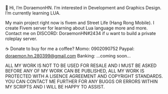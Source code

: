 👋 Hi, I’m DoraemonHN. 
I’m interested in Development and Graphics Design.  
I’m currently learning LUA.

My main project right now is fivem and Street Life (Hang Rong Mobile). I create Fivem server for learning about Lua language more and more.
Contact me on DISCORD: DoraemonHN#2434 if u want to build a private roleplay server.

☕ Donate to buy for me a coffee?
Momo: 0902090752
Paypal: doraemon.hn.280399@gmail.com
Banking: ...coming soon...

ALL MY WORK IS NOT TO BE USED FOR RESALE AND I MUST BE ASKED BEFORE ANY OF MY WORK CAN BE PUBLISHED, ALL MY WORK IS PROTECTED WITH A LISENCE AGREEMENT AND COPYRIGHT STANDARDS. YOU CAN CONTACT ME FURTHER FOR ANY BUGGS OR ERRORS WITHIN MY SCRIPTS AND I WILL BE HAPPY TO ASSIST.

